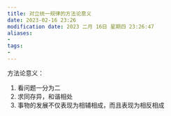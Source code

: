 ```yaml
---
title: 对立统一规律的方法论意义
date: 2023-02-16 23:26
modification date: 2023 二月 16日 星期四 23:26:47
aliases: 
- 
tags: 
- 
---
```


方法论意义：
1. 看问题一分为二
2. 求同存异，和谐相处
3. 事物的发展不仅表现为相辅相成，而且表现为相反相成